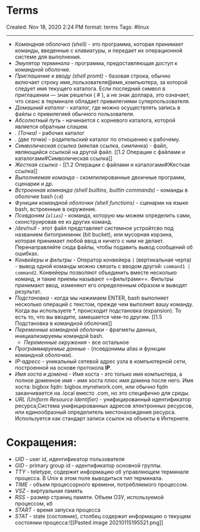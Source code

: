 # Terms
Created: Nov 18, 2020 2:24 PM
format: terms
Tags: #linux 

---

- *Командная оболочка (shell)* - это программа, которая принимает команды,
введенные с клавиатуры, и передает их операционной системе для выполнения.
- *Эмулятор терминала* - программа, предоставляющая доступ к командной оболочке.
- *Приглашение к вводу (shell promt)* - базовая строка, обычно включает строку имя\_пользователя@имя\_компьютера, за которой следует имя текущего каталога. Если последний символ в приглашении — знак решетки ( # ), а не знак доллара,
это означает, что сеанс в терминале обладает привилегиями суперпользователя.
- *Домашний каталог* - каталог, где можно осуществлять запись в файлы с привилегией обычного пользователя.
- *Абсолютный путь* - начинается с корневого каталога, которой является обратным слэшем.
- *. (Точка)* - рабочих каталог
- *. (две точки)* - родительский каталог по отношению к рабочему.
- *Символическая ссылка* (мяклая ссылка, симлинка) - файл, являющийся ссылкой на другой файл. [[1.2 Операции с файлами и каталогами#Символическая ссылка]]
- *Жесткая ссылка* - [[1.2 Операции с файлами и каталогами#Жесткая ссылка]]
- *Выполняемая команда* - скомпилированные двоичные программ, сценарии и др.
- *Встроенная комнанда (shell builtins, builtin commands)* - команды в оболочке bash (`cd`)
- *Функции командной оболочки (shell functions)* - сценарии на языке bash, встроенные в окружение.
- *Псевдоним (`alias`)* - команда, которую мы можем определить сами, сконструировав ее из других команд.
- */dev/null* - этот файл представляет системное устройтсво под названием битоприемник (bit bucket), или мусорная корзина, которая принимает любой ввод и ничего с ним не делает. Перенаправляйте сюда файлы, чтобы подавить вывод сообщений об ошибках.
- *Конвейеры и фильтры* - Оператор конвейера `|` (вертикальная черта) - вывод одной команды можно связать с вводом другой: `command1 | command2`. Конвейеры позволяют объединить вместе несколько команд, и такие приемы называют ==фильтрами==. Фильтры принимают ввод, изменяют его определенным образом и выводят результат.
- *Подстановка* - когда мы нажимаем ENTER, bash выполняет несколько операций с текстом, прежде чем выполнит вашу команду. Когда вы используете \*, происходит подстановка (expansion). То есть то, что вы вводите, замешается чем-то другим. [[1.5 Подстановка в командной оболочке]]
- *Переменные командной оболочки* - фрагметы данных, инициализируемы командой bash.
	- *Переменные окружения* - все остальное
- *Программируемые данные* - (псевдонимы alias и функции командной оболочки).
- *IP-адресс* - уникальный сетевой адрес узла в компьютерной сети, построенной на основе протокола **IP**.
- *Имя хоста и домена* - Имя хоста - это только имя компьютера, а полное доменное имя - имя хоста плюс имя домена после него. Имя хоста: bigbox fqdn: bigbox.mynetwork.com, или обычно fqdn заканчивается на .local вместо .com, но это специфично для среды.
- *URL (Uniform Resource Identifier)* - унифицированный идентификатор ресурса,Система унифицированных адресов электронных ресурсов, или единообразный определитель местонахождения ресурса. Используется как стандарт записи ссылок на объекты в Интернете.


# Сокращения:
- *UID* - user id, идентификатор пользователя
- *GID* - primary group id - идентификатор основной группы.
- *TTY* - teletype, содержит информацию об управляющем терминале процесса. В Unix в этом поле выводиться тип терминала.
- *TIME* - объем процессорного времени, потребляемого процессом.
- *VSZ* - виртуальная память
- *RSS* - размер страниц памяти. Объем ОЗУ, используемой процессом, кб
- *START* - время запуска процесса
- *STAT* - state (состояние), столбец содержит информацию о текущем состоянии процесса:![[Pasted image 20210115195521.png]]
